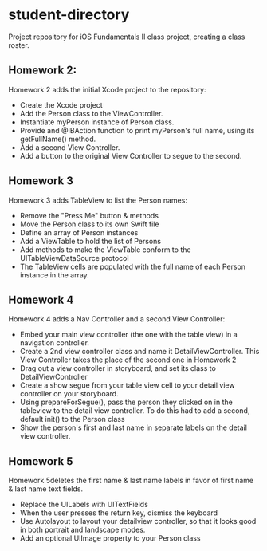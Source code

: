 student-directory
=================

Project repository for iOS Fundamentals II class project, creating a class roster.

Homework 2:
-----------
Homework 2 adds the initial Xcode project to the repository:

- Create the Xcode project
- Add the Person class to the ViewController.
- Instantiate myPerson instance of Person class.
- Provide and @IBAction function to print myPerson's full name, using its getFullName() method.
- Add a second View Controller.
- Add a button to the original View Controller to segue to the second.

Homework 3
----------
Homework 3 adds TableView to list the Person names:

- Remove the "Press Me" button & methods
- Move the Person class to its own Swift file
- Define an array of Person instances
- Add a ViewTable to hold the list of Persons
- Add methods to make the ViewTable conform to the UITableViewDataSource protocol
- The TableView cells are populated with the full name of each Person instance in the array.

Homework 4
-----------
Homework 4 adds a Nav Controller and a second View Controller:

- Embed your main view controller (the one with the table view) in a navigation controller.
- Create a 2nd view controller class and name it DetailViewController. This View Controller takes the place of the second one in Homework 2
- Drag out a view controller in storyboard, and set its class to DetailViewController
- Create a show segue from your table view cell to your detail view controller on your storyboard.
- Using prepareForSegue(), pass the person they clicked on in the tableview to the detail view controller. To do this had to add a second, default init() to the Person class
- Show the person's first and last name in separate labels on the detail view controller.

Homework 5
----------
Homework 5deletes the first name & last name labels in favor of first name & last name text fields.

- Replace the UILabels with UITextFields
- When the user presses the return key, dismiss the keyboard
- Use Autolayout to layout your detailview controller, so that it looks good in both portrait and landscape modes.
- Add an optional UIImage property to your Person class
